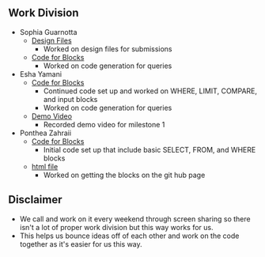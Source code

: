 ## Work Division
- Sophia Guarnotta
    - [Design Files](design2.md)
        - Worked on design files for submissions
    - [Code for Blocks](milestone1/custom_blocks.js)
        - Worked on code generation for queries
- Esha Yamani
    - [Code for Blocks](milestone1/custom_blocks.js)
        - Continued code set up and worked on WHERE, LIMIT, COMPARE, and input blocks
        - Worked on code generation for queries
    - [Demo Video](milestone1/Demo1.mp4)
        - Recorded demo video for milestone 1
- Ponthea Zahraii
    - [Code for Blocks](milestone1/custom_blocks.js)
        - Initial code set up that include basic SELECT, FROM, and WHERE blocks
    - [html file](milestone1/index.html)
        - Worked on getting the blocks on the git hub page

## Disclaimer
- We call and work on it every weekend through screen sharing so there isn't a lot of proper work division but this way works for us.
- This helps us bounce ideas off of each other and work on the code together as it's easier for us this way.